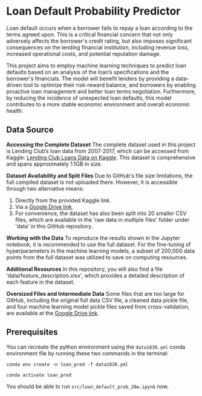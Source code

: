 # Loan Default Probability Predictor

Loan default occurs when a borrower fails to repay a loan according to the terms agreed upon. This is a critical financial concern that not only adversely affects the borrower's credit rating, but also imposes significant consequences on the lending financial institution, including revenue loss, increased operational costs, and potential reputation damage. 

This project aims to employ machine learning techniques to predict loan defaults based on an analysis of the loan’s specifications and the borrower's financials. The model will benefit lenders by providing a data-driven tool to optimize their risk-reward balance, and borrowers by enabling proactive loan management and better loan terms negotiation. Furthermore, by reducing the incidence of unexpected loan defaults, this model contributes to a more stable economic environment and overall economic health.

## Data Source
**Accessing the Complete Dataset**
The complete dataset used in this project is Lending Club’s loan data from 2007-2017, which can be accessed from Kaggle: [Lending Club Loans Data on Kaggle](https://www.kaggle.com/datasets/mlfinancebook/lending-club-loans-data). This dataset is comprehensive and spans approximately 1.1GB in size.

**Dataset Availability and Split Files**
Due to GitHub's file size limitations, the full compiled dataset is not uploaded there. However, it is accessible through two alternative means:

1. Directly from the provided Kaggle link.
2. Via a [Google Drive link](https://drive.google.com/file/d/1QhtFHRheKtgRZ7khOfqPVkOtCToWJE_N/view?usp=drive_link).
3. For convenience, the dataset has also been split into 20 smaller CSV files, which are available in the 'raw data in multiple files' folder under 'data' in this GitHub repository.

**Working with the Data**
To reproduce the results shown in the Jupyter notebook, it is recommended to use the full dataset. For the fine-tuning of hyperparameters in the machine learning models, a subset of 200,000 data points from the full dataset was utilized to save on computing resources.

**Additional Resources**
In this repository, you will also find a file 'data/feature_description.xlsx', which provides a detailed description of each feature in the dataset.

**Oversized Files and Intermediate Data**
Some files that are too large for GitHub, including the original full data CSV file, a cleaned data pickle file, and four machine learning model pickle files saved from cross-validation, are available at the [Google Drive link](https://drive.google.com/drive/folders/1FngPTxSwXr94BdEPl0Mf_S_X9xuLAhHF?usp=drive_link).

## Prerequisites
You can recreate the python environment using the `data1030.yml` conda environment file by running these two commands in the terminal:

`conda env create -n loan_pred -f data1030.yml`

`conda activate loan_pred`

You should be able to run `src/loan_default_prob_20w.ipynb` now.
